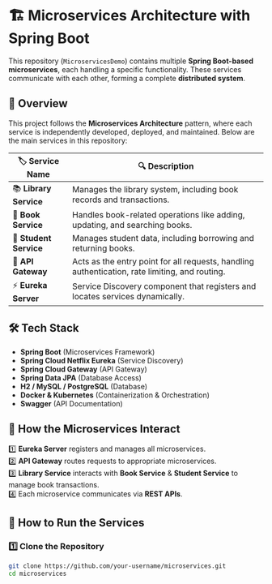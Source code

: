 # 🏗️ Microservices Architecture with Spring Boot  

This repository (`MicroservicesDemo`) contains multiple **Spring Boot-based microservices**, each handling a specific functionality. These services communicate with each other, forming a complete **distributed system**.

## 📌 Overview  

This project follows the **Microservices Architecture** pattern, where each service is independently developed, deployed, and maintained. Below are the main services in this repository:

| 🏷️ **Service Name**  | 🔍 **Description** |
|--------------------|-----------------|
| 📚 **Library Service** | Manages the library system, including book records and transactions. |
| 📖 **Book Service** | Handles book-related operations like adding, updating, and searching books. |
| 🏫 **Student Service** | Manages student data, including borrowing and returning books. |
| 🔀 **API Gateway** | Acts as the entry point for all requests, handling authentication, rate limiting, and routing. |
| ⚡ **Eureka Server** | Service Discovery component that registers and locates services dynamically. |

## 🛠️ **Tech Stack**  

- **Spring Boot** (Microservices Framework)  
- **Spring Cloud Netflix Eureka** (Service Discovery)  
- **Spring Cloud Gateway** (API Gateway)  
- **Spring Data JPA** (Database Access)  
- **H2 / MySQL / PostgreSQL** (Database)  
- **Docker & Kubernetes** (Containerization & Orchestration)  
- **Swagger** (API Documentation)  

## 🔄 **How the Microservices Interact**  

1️⃣ **Eureka Server** registers and manages all microservices.  
2️⃣ **API Gateway** routes requests to appropriate microservices.  
3️⃣ **Library Service** interacts with **Book Service** & **Student Service** to manage book transactions.  
4️⃣ Each microservice communicates via **REST APIs**.  

## 🚀 **How to Run the Services**  

### **1️⃣ Clone the Repository**  
```sh
git clone https://github.com/your-username/microservices.git
cd microservices
